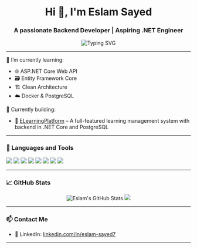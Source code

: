 <h1 align="center">Hi 👋, I'm Eslam Sayed</h1>
<h3 align="center">A passionate Backend Developer | Aspiring .NET Engineer</h3>

<p align="center">
  <img src="https://readme-typing-svg.demolab.com?font=Fira+Code&size=22&pause=1000&center=true&vCenter=true&width=435&lines=Welcome+to+my+GitHub!;I+love+clean+architecture+%26+design;Let's+build+cool+things+with+.NET" alt="Typing SVG" />
</p>

---

🌱 I’m currently learning:  
- 🌐 ASP.NET Core Web API  
- 🗃️ Entity Framework Core  
- 🏗️ Clean Architecture  
- ☁️ Docker & PostgreSQL  

💼 Currently building:  
- 🔧 [ELearningPlatform](https://github.com/Eslam-Sayed7/ELearningPlatform) – A full-featured learning management system with backend in .NET Core and PostgreSQL

---

### 🧰 Languages and Tools

<p align="left">
  <img src="https://img.shields.io/badge/C%23-239120?style=for-the-badge&logo=c-sharp&logoColor=white"/>
  <img src="https://img.shields.io/badge/.NET-512BD4?style=for-the-badge&logo=dotnet&logoColor=white"/>
  <img src="https://img.shields.io/badge/SQL Server-CC2927?style=for-the-badge&logo=microsoftsqlserver&logoColor=white"/>
  <img src="https://img.shields.io/badge/PostgreSQL-4169E1?style=for-the-badge&logo=postgresql&logoColor=white"/>
  <img src="https://img.shields.io/badge/Git-F05032?style=for-the-badge&logo=git&logoColor=white"/>
  <img src="https://img.shields.io/badge/GitHub-181717?style=for-the-badge&logo=github&logoColor=white"/>
  <img src="https://img.shields.io/badge/Docker-2496ED?style=for-the-badge&logo=docker&logoColor=white"/>
  <img src="https://img.shields.io/badge/Linux-FCC624?style=for-the-badge&logo=linux&logoColor=black"/>
</p>

---

### 📈 GitHub Stats

<p align="center">
  <img src="https://github-readme-stats.vercel.app/api?username=Eslam-Sayed7&show_icons=true&theme=tokyonight" alt="Eslam's GitHub Stats"/>
  <img src="https://github-readme-stats.vercel.app/api/top-langs/?username=Eslam-Sayed7&layout=compact&theme=tokyonight"/>
</p>

---

### 📫 Contact Me

- 💼 LinkedIn: [linkedin.com/in/eslam-sayed7](https://www.linkedin.com/in/eslam-sayed7)

---

